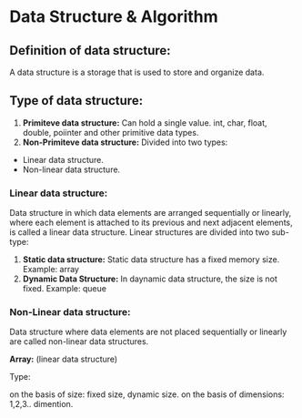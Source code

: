 # Data Structure & Algorithm

## Definition of data structure:
A data structure is a storage that is used to store and organize data.

## Type of data structure:
1. **Primiteve data structure:** Can hold a single value. int, char, float, double, poiinter and other primitive data types.
2. **Non-Primiteve data structure:** Divided into two types:
- Linear data structure.
- Non-linear data structure.

### Linear data structure:
Data structure in which data elements are arranged sequentially or linearly, where each element is attached to its previous and next adjacent elements, is called a linear data structure. Linear structures are divided into two sub-type:
1. **Static data structure:** Static data structure has a fixed memory size. Example: array
2. **Dynamic Data Structure:** In daynamic data structure, the size is not fixed. Example: queue

### Non-Linear data structure:
Data structure where data elements are not placed sequentially or linearly are called non-linear data structures.


**Array:** (linear data structure)

Type:

on the basis of size: fixed size, dynamic size.
on the basis of dimensions: 1,2,3.. dimention.
